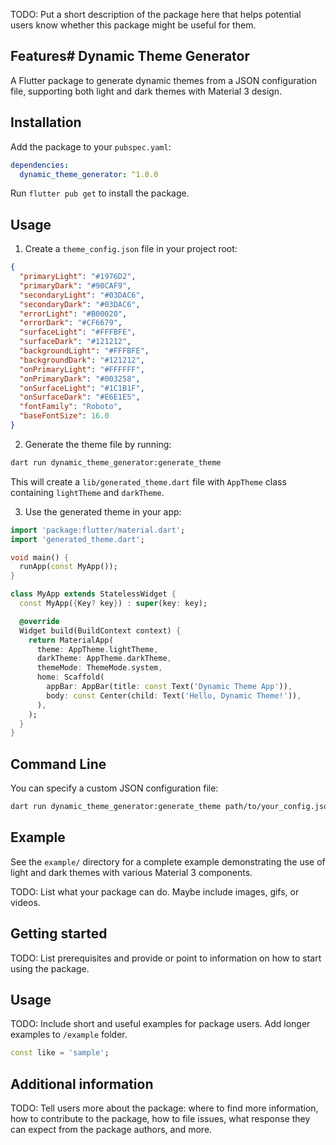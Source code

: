 <!--
This README describes the package. If you publish this package to pub.dev,
this README's contents appear on the landing page for your package.

For information about how to write a good package README, see the guide for
[writing package pages](https://dart.dev/tools/pub/writing-package-pages).

For general information about developing packages, see the Dart guide for
[creating packages](https://dart.dev/guides/libraries/create-packages)
and the Flutter guide for
[developing packages and plugins](https://flutter.dev/to/develop-packages).
-->

TODO: Put a short description of the package here that helps potential users
know whether this package might be useful for them.

## Features# Dynamic Theme Generator

A Flutter package to generate dynamic themes from a JSON configuration file, supporting both light and dark themes with Material 3 design.

## Installation

Add the package to your `pubspec.yaml`:

```yaml
dependencies:
  dynamic_theme_generator: ^1.0.0
```

Run `flutter pub get` to install the package.

## Usage

1. Create a `theme_config.json` file in your project root:

```json
{
  "primaryLight": "#1976D2",
  "primaryDark": "#90CAF9",
  "secondaryLight": "#03DAC6",
  "secondaryDark": "#03DAC6",
  "errorLight": "#B00020",
  "errorDark": "#CF6679",
  "surfaceLight": "#FFFBFE",
  "surfaceDark": "#121212",
  "backgroundLight": "#FFFBFE",
  "backgroundDark": "#121212",
  "onPrimaryLight": "#FFFFFF",
  "onPrimaryDark": "#003258",
  "onSurfaceLight": "#1C1B1F",
  "onSurfaceDark": "#E6E1E5",
  "fontFamily": "Roboto",
  "baseFontSize": 16.0
}
```

2. Generate the theme file by running:

```bash
dart run dynamic_theme_generator:generate_theme
```

This will create a `lib/generated_theme.dart` file with `AppTheme` class containing `lightTheme` and `darkTheme`.

3. Use the generated theme in your app:

```dart
import 'package:flutter/material.dart';
import 'generated_theme.dart';

void main() {
  runApp(const MyApp());
}

class MyApp extends StatelessWidget {
  const MyApp({Key? key}) : super(key: key);

  @override
  Widget build(BuildContext context) {
    return MaterialApp(
      theme: AppTheme.lightTheme,
      darkTheme: AppTheme.darkTheme,
      themeMode: ThemeMode.system,
      home: Scaffold(
        appBar: AppBar(title: const Text('Dynamic Theme App')),
        body: const Center(child: Text('Hello, Dynamic Theme!')),
      ),
    );
  }
}
```

## Command Line

You can specify a custom JSON configuration file:

```bash
dart run dynamic_theme_generator:generate_theme path/to/your_config.json
```

## Example

See the `example/` directory for a complete example demonstrating the use of light and dark themes with various Material 3 components.

TODO: List what your package can do. Maybe include images, gifs, or videos.

## Getting started

TODO: List prerequisites and provide or point to information on how to
start using the package.

## Usage

TODO: Include short and useful examples for package users. Add longer examples
to `/example` folder.

```dart
const like = 'sample';
```

## Additional information

TODO: Tell users more about the package: where to find more information, how to
contribute to the package, how to file issues, what response they can expect
from the package authors, and more.
